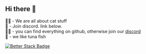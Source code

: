 
## Hi there 👋

🙋‍♀️ - We are all about cat stuff
<br>
🌈 - Join discord. link below.
<br>
👩‍💻 - you can find everything on github, otherwise join our <a href="https://discord.gg/thecats">discord</a> 
<br>
🍿 - we like tuna fish
<br>

[![Better Stack Badge](https://uptime.betterstack.com/status-badges/v3/monitor/1mbea.svg)](https://uptime.betterstack.com/?utm_source=status_badge)

